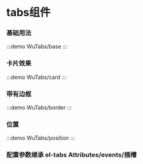 # tabs组件

### 基础用法

:::demo
WuTabs/base
:::

### 卡片效果

:::demo
WuTabs/card
:::


### 带有边框

:::demo
WuTabs/border
:::

### 位置

:::demo
WuTabs/position
:::


### 配置参数继承 el-tabs Attributes/events/插槽


